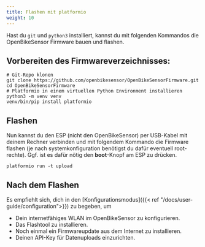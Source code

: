 ```yaml
---
title: Flashen mit platformio
weight: 10
---
```


Hast du `git` und `python3` installiert, kannst du mit folgenden Kommandos die OpenBikeSensor Firmware bauen und flashen.

## Vorbereiten des Firmwareverzeichnisses:
```
# Git-Repo klonen
git clone https://github.com/openbikesensor/OpenBikeSensorFirmware.git
cd OpenBikeSensorFirmware
# Platformio in einem virtuellen Python Environment installieren
python3 -m venv venv
venv/bin/pip install platformio
```

## Flashen
Nun kannst du den ESP (nicht den OpenBikeSensor) per USB-Kabel mit deinem Rechner verbinden und mit folgendem Kommando die Firmware flashen (je nach systemkonfiguration benötigst du dafür eventuell root-rechte).
Ggf. ist es dafür nötig den **boot**-Knopf am ESP zu drücken.
```
platformio run -t upload
```

## Nach dem Flashen
Es empfiehlt sich, dich in den [Konfigurationsmodus]({{< ref "/docs/user-guide/configuration">}}) zu begeben, um
- Dein internetfähiges WLAN im OpenBikeSensor zu konfigurieren.
- Das Flashtool zu installieren.
- Noch einmal ein Firmwareupdate aus dem Internet zu installieren.
- Deinen API-Key für Datenuploads einzurichten.
